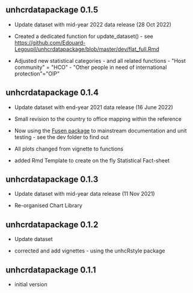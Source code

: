 ## unhcrdatapackage 0.1.5

 * Update dataset with mid-year 2022 data release (28 Oct 2022)
 
 * Created a dedicated function for update_dataset() - see  https://github.com/Edouard-Legoupil/unhcrdatapackage/blob/master/dev/flat_full.Rmd
 
 * Adjusted new statistical categories - and all related functions - "Host community" = "HCO" - "Other people in need of international protection"="OIP"


## unhcrdatapackage 0.1.4

 * Update dataset with end-year 2021 data release (16 June 2022)
 
 * Small revision to the country to office mapping within the reference

 * Now using the [Fusen package](https://thinkr-open.github.io/fusen/index.html) to mainstream documentation and unit testing - see the dev folder to find out
 
 * All plots changed from vignette to functions
 
 * added Rmd Template to create on the fly Statistical Fact-sheet


## unhcrdatapackage 0.1.3

 * Update dataset with mid-year data release (11 Nov 2021)

 * Re-organised Chart Library

## unhcrdatapackage 0.1.2

 * Update dataset
 
 * corrected and add vignettes - using the unhcRstyle package

## unhcrdatapackage 0.1.1

  *  initial version

